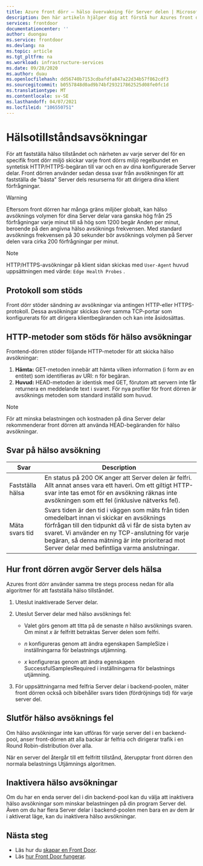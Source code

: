 ```yaml
---
title: Azure front dörr – hälso övervakning för Server delen | Microsoft Docs
description: Den här artikeln hjälper dig att förstå hur Azures front dörr övervakar hälso tillståndet för dina arbets ändar
services: frontdoor
documentationcenter: ''
author: duongau
ms.service: frontdoor
ms.devlang: na
ms.topic: article
ms.tgt_pltfrm: na
ms.workload: infrastructure-services
ms.date: 09/28/2020
ms.author: duau
ms.openlocfilehash: dd56740b7153cdbafdfa847a22d34b57f862cdf3
ms.sourcegitcommit: b0557848d0ad9b74bf293217862525d08fe0fc1d
ms.translationtype: MT
ms.contentlocale: sv-SE
ms.lasthandoff: 04/07/2021
ms.locfileid: "106550751"
---
```

# <a name="health-probes"></a>Hälsotillståndsavsökningar

För att fastställa hälso tillståndet och närheten av varje server del för en specifik front dörr miljö skickar varje front dörrs miljö regelbundet en syntetisk HTTP/HTTPS-begäran till var och en av dina konfigurerade Server delar. Front dörren använder sedan dessa svar från avsökningen för att fastställa de "bästa" Server dels resurserna för att dirigera dina klient förfrågningar. 

> [!WARNING]
> Eftersom front dörren har många gräns miljöer globalt, kan hälso avsöknings volymen för dina Server delar vara ganska hög från 25 förfrågningar varje minut till så hög som 1200 begär Anden per minut, beroende på den angivna hälso avsöknings frekvensen. Med standard avsöknings frekvensen på 30 sekunder bör avsöknings volymen på Server delen vara cirka 200 förfrågningar per minut.

> [!NOTE]
> HTTP/HTTPS-avsökningar på klient sidan skickas med `User-Agent` huvud uppsättningen med värde: `Edge Health Probes` . 

## <a name="supported-protocols"></a>Protokoll som stöds

Front dörr stöder sändning av avsökningar via antingen HTTP-eller HTTPS-protokoll. Dessa avsökningar skickas över samma TCP-portar som konfigurerats för att dirigera klientbegäranden och kan inte åsidosättas.

## <a name="supported-http-methods-for-health-probes"></a>HTTP-metoder som stöds för hälso avsökningar

Frontend-dörren stöder följande HTTP-metoder för att skicka hälso avsökningar:

1. **Hämta:** GET-metoden innebär att hämta vilken information (i form av en entitet) som identifieras av URI: n för begäran.
2. **Huvud:** HEAD-metoden är identisk med GET, förutom att servern inte får returnera en meddelande text i svaret. För nya profiler för front dörren är avsöknings metoden som standard inställd som huvud.

> [!NOTE]
> För att minska belastningen och kostnaden på dina Server delar rekommenderar front dörren att använda HEAD-begäranden för hälso avsökningar.

## <a name="health-probe-responses"></a>Svar på hälso avsökning

| Svar  | Description | 
| ------------- | ------------- |
| Fastställa hälsa  |  En status på 200 OK anger att Server delen är felfri. Allt annat anses vara ett haveri. Om ett giltigt HTTP-svar inte tas emot för en avsökning räknas inte avsökningen som ett fel (inklusive nätverks fel).|
| Mäta svars tid  | Svars tiden är den tid i väggen som mäts från tiden omedelbart innan vi skickar en avsöknings förfrågan till den tidpunkt då vi får de sista byten av svaret. Vi använder en ny TCP-anslutning för varje begäran, så denna mätning är inte prioriterad mot Server delar med befintliga varma anslutningar.  |

## <a name="how-front-door-determines-backend-health"></a>Hur front dörren avgör Server dels hälsa

Azures front dörr använder samma tre stegs process nedan för alla algoritmer för att fastställa hälso tillståndet.

1. Uteslut inaktiverade Server delar.

2. Uteslut Server delar med hälso avsöknings fel:
    * Valet görs genom att titta på de senaste _n_ hälso avsöknings svaren. Om minst _x_ är felfritt betraktas Server delen som felfri.

    * _n_ konfigureras genom att ändra egenskapen SampleSize i inställningarna för belastnings utjämning.

    * _x_ konfigureras genom att ändra egenskapen SuccessfulSamplesRequired i inställningarna för belastnings utjämning.

3. För uppsättningarna med felfria Server delar i backend-poolen, mäter front dörren också och bibehåller svars tiden (fördröjnings tid) för varje server del.


## <a name="complete-health-probe-failure"></a>Slutför hälso avsöknings fel

Om hälso avsökningar inte kan utföras för varje server del i en backend-pool, anser front-dörren att alla backar är felfria och dirigerar trafik i en Round Robin-distribution över alla.

När en server del återgår till ett felfritt tillstånd, återupptar front dörren den normala belastnings Utjämnings algoritmen.

## <a name="disabling-health-probes"></a>Inaktivera hälso avsökningar

Om du har en enda server del i din backend-pool kan du välja att inaktivera hälso avsökningar som minskar belastningen på din program Server del. Även om du har flera Server delar i backend-poolen men bara en av dem är i aktiverat läge, kan du inaktivera hälso avsökningar.

## <a name="next-steps"></a>Nästa steg

- Läs hur du [skapar en Front Door](quickstart-create-front-door.md).
- Läs [hur Front Door fungerar](front-door-routing-architecture.md).
